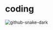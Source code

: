 # coding
![github-snake-dark](https://github.com/saywhatagainmf/coding/assets/136907100/65a795fc-ef52-492a-b5ab-76bfbccee27c)
